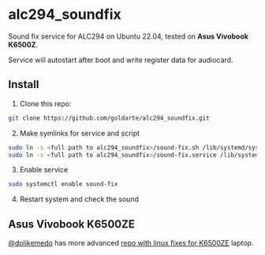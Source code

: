 # alc294_soundfix

Sound fix service for ALC294 on Ubuntu 22.04, tested on **Asus Vivobook K6500Z**.

Service will autostart after boot and write register data for audiocard.

## Install

1. Clone this repo: 

```bash
git clone https://github.com/goldarte/alc294_soundfix.git
```

2. Make symlinks for service and script

```bash
sudo ln -s <full path to alc294_soundfix>/sound-fix.sh /lib/systemd/system/sound-fix.service
sudo ln -s <full path to alc294_soundfix>/sound-fix.service /lib/systemd/system/sound-fix.service
```

3. Enable service

```bash
sudo systemctl enable sound-fix
```

4. Restart system and check the sound

## Asus Vivobook K6500ZE

[@dolikemedo](https://github.com/dolikemedo) has more advanced [repo with linux fixes for K6500ZE](https://github.com/dolikemedo/K6500ZE-Linux) laptop.
